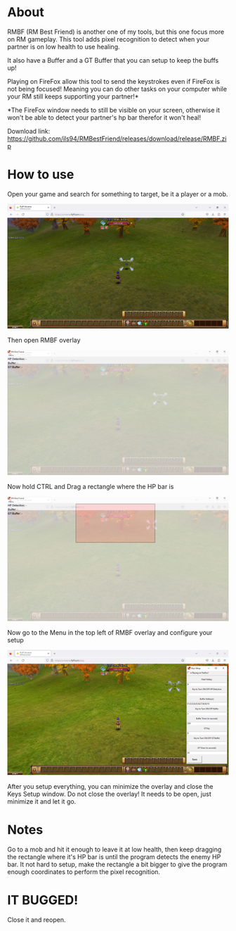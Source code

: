 # About

RMBF (RM Best Friend) is another one of my tools, but this one focus more on RM gameplay. This tool adds pixel recognition to detect when your partner is on low health to use healing.

It also have a Buffer and a GT Buffer that you can setup to keep the buffs up!

Playing on FireFox allow this tool to send the keystrokes even if FireFox is not being focused! Meaning you can do other tasks on your computer while your RM still keeps supporting your partner!*

*The FireFox window needs to still be visible on your screen, otherwise it won't be able to detect your partner's hp bar therefor it won't heal!

Download link: https://github.com/ils94/RMBestFriend/releases/download/release/RMBF.zip

# How to use

Open your game and search for something to target, be it a player or a mob.

![enter image description here](https://github.com/ils94/RMBestFriend/blob/master/tutorial/tutorial1.PNG?raw=true)

Then open RMBF overlay

![enter image description here](https://github.com/ils94/RMBestFriend/blob/master/tutorial/tutorial2.PNG?raw=true)

Now hold CTRL and Drag a rectangle where the HP bar is

![enter image description here](https://github.com/ils94/RMBestFriend/blob/master/tutorial/tutorial3.PNG?raw=true)

Now go to the Menu in the top left of RMBF overlay and configure your setup

![enter image description here](https://github.com/ils94/RMBestFriend/blob/master/tutorial/tutorial4.PNG?raw=true)

After you setup everything, you can minimize the overlay and close the Keys Setup window. Do not close the overlay! It needs to be open, just minimize it and let it go.

# Notes

Go to a mob and hit it enough to leave it at low health, then keep dragging the rectangle where it's HP bar is until the program detects the enemy HP bar. It not hard to setup, make the rectangle a bit bigger to give the program enough coordinates to perform the pixel recognition.

# IT BUGGED!

Close it and reopen.

